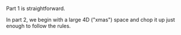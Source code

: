 Part 1 is straightforward.

In part 2, we begin with a large 4D ("xmas") space and chop it up just enough
to follow the rules.
